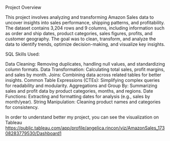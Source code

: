 Project Overview

This project involves analyzing and transforming Amazon Sales data to uncover insights into sales performance, shipping patterns, and profitability. The dataset contains 3,204 rows and 9 columns, including information such as order and ship dates, product categories, sales figures, profits, and customer geography. The goal was to clean, transform, and analyze the data to identify trends, optimize decision-making, and visualize key insights.

SQL Skills Used:

Data Cleaning: Removing duplicates, handling null values, and standardizing column formats.
Data Transformation: Calculating total sales, profit margins, and sales by month.
Joins: Combining data across related tables for better insights.
Common Table Expressions (CTEs): Simplifying complex queries for readability and modularity.
Aggregations and Group By: Summarizing sales and profit data by product categories, months, and regions.
Date Functions: Extracting and formatting dates for analysis (e.g., sales by month/year).
String Manipulation: Cleaning product names and categories for consistency. 

In order to understand better my project, you can see the visualization on Tableau https://public.tableau.com/app/profile/angelica.rincon/viz/AmazonSales_17308283779530/Dashboard1
